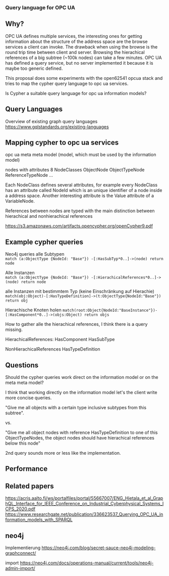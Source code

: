 ### Query language for OPC UA

## Why?

OPC UA defines multiple services, the interesting ones for getting information about the structure of the address space are the browse services a client can invoke. The drawback when using the browse is the round trip time between client and server. Browsing the hierachical references of a big subtree (~100k nodes) can take a few minutes.
OPC UA has defined a query service, but no server implemented it because it is maybe too generic defined.

This proposal does some experiments with the open62541 opcua stack and tries to map the cypher query language to opc ua services.

Is Cypher a suitable query language for opc ua information models?

## Query Languages

Overview of existing graph query languages
https://www.gqlstandards.org/existing-languages

## Mapping cypher to opc ua services

opc ua meta meta model (model, which must be used by the information model)

nodes with attributes
8 NodeClasses
ObjectNode
ObjectTypeNode
ReferenceTypeNode
...

Each NodeClass defines several attributes, for example every NodeClass has an attribute called NodeId which is an unique identifier of a node inside a address space. Another interesting attribute is the Value attribute of a VariableNode.

References between nodes are typed with the main distinction between hierachical and nonhierachical references

https://s3.amazonaws.com/artifacts.opencypher.org/openCypher9.pdf


## Example cypher queries

Neo4j queries
alle Subtypen \
`match (a:ObjectType {NodeId: "Base"}) -[:HasSubTyp*0..]->(node) return node`

Alle Instanzen \
`match (a:ObjectType {NodeId: "Base"}) -[:HierachicalReferences*0..]->(node) return node`

alle Instanzen mit bestimmtem Typ (keine Einschränkung auf Hierachie) \
`match(obj:Object)-[:HasTypeDefinition]->(t:ObjectType{NodeId:"Base"}) return obj`

Hierachische Knoten holen
`match(root:Object{NodeId:"BaseInstance"})-[:HasComponent*0..]->(objs:Object) return objs`

How to gather alle the hierachical references, I think there is a query missing.

HierachicalReferences:
HasComponent
HasSubType

NonHierachicalReferences
HasTypeDefinition

## Questions

Should the cypher queries work direct on the information model or on the meta meta model?

I think that working directly on the information model let's the client write more concise queries.

"Give me all objects with a certain type inclusive subtypes from this subtree".

vs.

"Give me all object nodes with reference HasTypeDefinition to one of this ObjectTypeNodes, the object nodes should have hierachical references below this node"

2nd query sounds more or less like the implementation.

## Performance



## Related papers
https://acris.aalto.fi/ws/portalfiles/portal/55667007/ENG_Hietala_et_al_GraphQL_Interface_for_IEEE_Conference_on_Industrial_Cyberphysical_Systems_ICPS_2020.pdf
https://www.researchgate.net/publication/336623537_Querying_OPC_UA_information_models_with_SPARQL

## neo4j
Implementierung
https://neo4j.com/blog/secret-sauce-neo4j-modeling-graphconnect/ 

import
https://neo4j.com/docs/operations-manual/current/tools/neo4j-admin-import/
